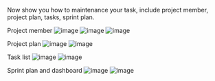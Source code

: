 Now show you how to maintenance your task, include project member, project plan, tasks, sprint plan.


Project member
![image](https://github.com/user-attachments/assets/8b0e6b7c-d353-47fb-88ec-322f67be44ee)
![image](https://github.com/user-attachments/assets/28d4196f-a07b-4b4e-8852-4075bb6066d1)
![image](https://github.com/user-attachments/assets/3339380a-7fdb-44c7-9919-9087662148d1)


Project plan
![image](https://github.com/user-attachments/assets/81667b07-0902-44fc-adaf-06d90666a27c)
![image](https://github.com/user-attachments/assets/56cfe266-0765-499c-afa6-27a1e9eba0be)


Task list
![image](https://github.com/user-attachments/assets/fd75f504-f889-4b0b-bc17-655dd684cb5d)
![image](https://github.com/user-attachments/assets/f5ff057e-4314-4757-a9d2-94e3bf85f0cc)


Sprint plan and dashboard
![image](https://github.com/user-attachments/assets/828bc761-9a5c-4b11-b68d-e33ce1b774aa)
![image](https://github.com/user-attachments/assets/22ee7805-7d1a-4c31-aa36-da9244850fa3)









